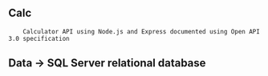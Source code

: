 ## Calc

        Calculator API using Node.js and Express documented using Open API 3.0 specification

## Data -> SQL Server relational database 


